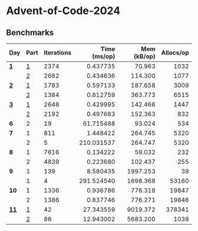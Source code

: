 # Advent-of-Code-2024

## Benchmarks

| Day             | Part                | Iterations | Time (ms/op) | Mem (kB/op) | Allocs/op |
| --------------- | ------------------- | ---------- | -----------: | ----------: | --------: |
| [**1**](day01)  | [1](day01/part1.go) | 2374       |     0.437735 |      70.963 |      1032 |
|                 | [2](day01/part2.go) | 2682       |     0.434636 |     114.300 |      1077 |
| [**2**](day02)  | [1](day02/part1.go) | 1783       |     0.597133 |     187.658 |      3009 |
|                 | [2](day02/part2.go) | 1384       |     0.812759 |     363.773 |      6515 |
| [**3**](day03)  | [1](day03/part1.go) | 2648       |     0.429995 |     142.466 |      1447 |
|                 | [2](day03/part2.go) | 2192       |     0.497683 |     152.363 |       832 |
| **6**           | 2                   | 19         |    61.715488 |      93.024 |       534 |
| **7**           | 1                   | 811        |     1.448422 |     264.745 |      5320 |
|                 | 2                   | 5          |   210.031537 |     264.747 |      5320 |
| **8**           | 1                   | 7616       |     0.134222 |      59.032 |       232 |
|                 | 2                   | 4839       |     0.223680 |     102.437 |       255 |
| **9**           | 1                   | 139        |     8.580435 |    1997.253 |        39 |
|                 | 1                   | 4          |   291.524540 |    1698.368 |     53160 |
| **10**          | 1                   | 1336       |     0.936786 |     776.318 |     19847 |
|                 | 2                   | 1386       |     0.837746 |     776.271 |     19846 |
| [**11**](day11) | [1](day11/part1.go) | 42         |    27.343559 |    9019.372 |    378341 |
|                 | [2](day11/part2.go) | 86         |    12.943002 |    5683.200 |      1038 |
